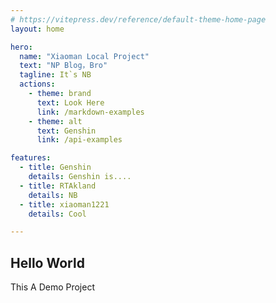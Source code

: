 ```yaml
---
# https://vitepress.dev/reference/default-theme-home-page
layout: home

hero:
  name: "Xiaoman Local Project"
  text: "NP Blog，Bro"
  tagline: It`s NB
  actions:
    - theme: brand
      text: Look Here
      link: /markdown-examples
    - theme: alt
      text: Genshin
      link: /api-examples

features:
  - title: Genshin
    details: Genshin is....
  - title: RTAkland
    details: NB
  - title: xiaoman1221
    details: Cool

---
```

## Hello World
This A Demo Project
